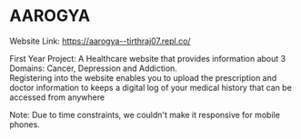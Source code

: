 # AAROGYA
Website Link: https://aarogya--tirthraj07.repl.co/

First Year Project: A Healthcare website that provides information about 3 Domains: Cancer, Depression and Addiction.<br>
Registering into the website enables you to upload the prescription and doctor information to keeps a digital log of your medical history that can be accessed from anywhere

Note: Due to time constraints, we couldn't make it responsive for mobile phones.
